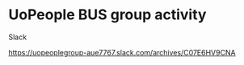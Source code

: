 # UoPeople BUS group activity



Slack

https://uopeoplegroup-aue7767.slack.com/archives/C07E6HV9CNA

